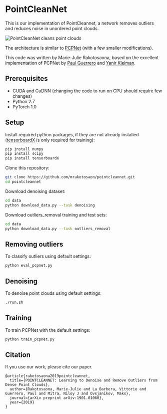 # PointCleanNet
This is our implementation of PointCleannet, a network removes outliers and reduces noise in unordered point clouds.


![PointCleanNet cleans point clouds](https://raw.githubusercontent.com/mrakotosaon/pointcleannet/master/images/teaser.png "PointCleanNet")

The architecture is similar to [PCPNet](http://geometry.cs.ucl.ac.uk/projects/2018/pcpnet/) (with a few smaller modifications).

This code was written by Marie-Julie Rakotosaona, based on the excellent implementation of PCPNet by [Paul Guerrero](https://paulguerrero.github.io) and [Yanir Kleiman](https://www.cs.tau.ac.il/~yanirk/).

## Prerequisites
* CUDA and CuDNN (changing the code to run on CPU should require few changes)
* Python 2.7
* PyTorch 1.0

## Setup
Install required python packages, if they are not already installed ([tensorboardX](https://github.com/lanpa/tensorboard-pytorch) is only required for training):
``` bash
pip install numpy
pip install scipy
pip install tensorboardX
```


Clone this repository:
``` bash
git clone https://github.com/mrakotosaon/pointcleannet.git
cd pointcleannet
```


Download denoising dataset:
``` bash
cd data
python download_data.py --task denoising
```

Download outliers_removal training and test sets:
``` bash
cd data
python download_data.py --task outliers_removal
```


## Removing outliers
To classify outliers using default settings:
``` bash
python eval_pcpnet.py
```

## Denoising
To denoise point clouds using default settings:
``` bash
./run.sh
```


## Training
To train PCPNet with the default settings:
``` bash
python train_pcpnet.py
```

## Citation
If you use our work, please cite our paper.
```
@article{rakotosaona2019pointcleannet,
  title={POINTCLEANNET: Learning to Denoise and Remove Outliers from Dense Point Clouds},
  author={Rakotosaona, Marie-Julie and La Barbera, Vittorio and Guerrero, Paul and Mitra, Niloy J and Ovsjanikov, Maks},
  journal={arXiv preprint arXiv:1901.01060},
  year={2019}
}
```
